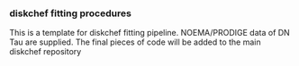 ### diskchef fitting procedures

This is a template for diskchef fitting pipeline. NOEMA/PRODIGE data of DN Tau are supplied. 
The final pieces of code will be added to the main diskchef repository
